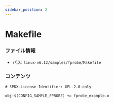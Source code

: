 ```yaml
---
sidebar_position: 2
---
```

# Makefile

### ファイル情報

- パス: `linux-v6.12/samples/fprobe/Makefile`

### コンテンツ

```txt
# SPDX-License-Identifier: GPL-2.0-only

obj-$(CONFIG_SAMPLE_FPROBE) += fprobe_example.o

```
